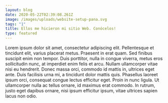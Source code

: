 ```yaml
---
layout: blog
date: 2020-05-22T02:39:08.261Z
image: /images/uploads/website-setup-pana.svg
tags: "1"
title: Ellos me hicieron mi sitio Web. Conócelos!
type: featured
---
```

Lorem ipsum dolor sit amet, consectetur adipiscing elit. Pellentesque et tincidunt elit, varius placerat metus. Praesent in erat quam. Sed finibus suscipit enim non tempor. Duis porttitor, nulla in congue viverra, metus eros sollicitudin nunc, at imperdiet enim felis et arcu. Nullam ullamcorper vitae nisi eu hendrerit. Donec massa orci, commodo id mattis in, ultrices eget ante. Duis facilisis urna mi, a tincidunt dolor mattis quis. Phasellus laoreet ipsum orci, consequat congue lectus efficitur eget. Proin in nunc ligula. Ut ullamcorper nulla ac tellus ornare, id maximus erat commodo. In rutrum, justo eget dapibus ornare, nisi ipsum efficitur ipsum, vitae ultrices sapien lacus non odio.